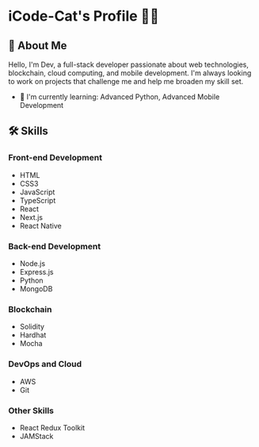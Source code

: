 # iCode-Cat's Profile 👨‍💻

## 👋 About Me

Hello, I'm Dev, a full-stack developer passionate about web technologies, blockchain, cloud computing, and mobile development. I'm always looking to work on projects that challenge me and help me broaden my skill set.

- 🌱 I'm currently learning: Advanced Python, Advanced Mobile Development

## 🛠 Skills

### Front-end Development
- HTML
- CSS3
- JavaScript
- TypeScript
- React
- Next.js
- React Native

### Back-end Development
- Node.js
- Express.js
- Python
- MongoDB

### Blockchain
- Solidity
- Hardhat
- Mocha

### DevOps and Cloud
- AWS
- Git

### Other Skills
- React Redux Toolkit
- JAMStack
